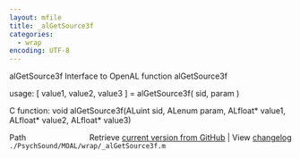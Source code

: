 ```yaml
---
layout: mfile
title: _alGetSource3f
categories:
  - wrap
encoding: UTF-8
---
```


alGetSource3f  Interface to OpenAL function alGetSource3f

usage:  [ value1, value2, value3 ] = alGetSource3f( sid, param )

C function:  void alGetSource3f(ALuint sid, ALenum param, ALfloat\* value1, ALfloat\* value2, ALfloat\* value3)


<div class="code_header" style="text-align:right;">
  <span style="float:left;">Path&nbsp;&nbsp;</span> <span class="counter">Retrieve <a href=
  "https://raw.github.com/Psychtoolbox-3/Psychtoolbox-3/beta/./PsychSound/MOAL/wrap/_alGetSource3f.m">current version from GitHub</a> | View <a href=
  "https://github.com/Psychtoolbox-3/Psychtoolbox-3/commits/beta/./PsychSound/MOAL/wrap/_alGetSource3f.m">changelog</a></span>
</div>
<div class="code">
  <code>./PsychSound/MOAL/wrap/_alGetSource3f.m</code>
</div>

